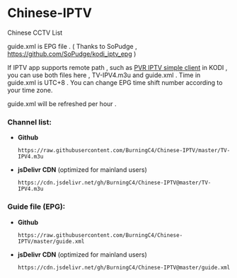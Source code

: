 # Chinese-IPTV

Chinese CCTV List

   guide.xml is EPG file . ( Thanks to SoPudge , https://github.com/SoPudge/kodi_iptv_epg )

If IPTV app supports remote path , such as [PVR IPTV simple client](https://kodi.wiki/view/Add-on:PVR_IPTV_Simple_Client) in KODI , you can use both files here , TV-IPV4.m3u and guide.xml . Time in guide.xml is UTC+8 . You can change EPG time shift number according to your time zone.

guide.xml will be refreshed per hour .

### Channel list:
   * **Github**
      ```
      https://raw.githubusercontent.com/BurningC4/Chinese-IPTV/master/TV-IPV4.m3u
      ```
   * **jsDelivr CDN** (optimized for mainland users) 
      ```
      https://cdn.jsdelivr.net/gh/BurningC4/Chinese-IPTV@master/TV-IPV4.m3u
      ```
### Guide file (EPG):
   * **Github**
      ```
      https://raw.githubusercontent.com/BurningC4/Chinese-IPTV/master/guide.xml
      ```
   * **jsDelivr CDN** (optimized for mainland users) 
      ```
      https://cdn.jsdelivr.net/gh/BurningC4/Chinese-IPTV@master/guide.xml
      ```
